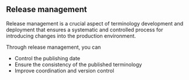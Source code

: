 ## Release management

Release management is a crucial aspect of terminology development and deployment that ensures a systematic and controlled process for introducing changes into the production environment.

Through release management, you can
- Control the publishing date
- Ensure the consistency of the published terminology
- Improve coordination and version control




